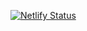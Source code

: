 [![Netlify Status](https://api.netlify.com/api/v1/badges/3b0d71cd-6772-491c-94ea-787ad53671cb/deploy-status)](https://app.netlify.com/sites/panuleppaniemi/deploys)
